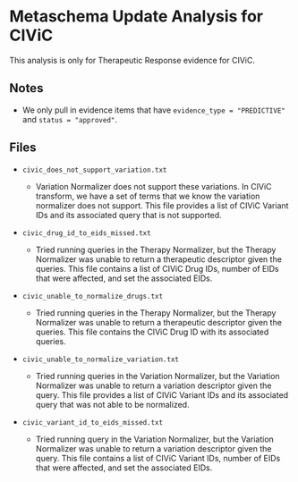# Metaschema Update Analysis for CIViC

This analysis is only for Therapeutic Response evidence for CIViC.

## Notes

- We only pull in evidence items that have `evidence_type = "PREDICTIVE"` and `status = "approved"`.

## Files

- `civic_does_not_support_variation.txt`
  - Variation Normalizer does not support these variations. In CIViC transform, we have a set of terms that we know the variation normalizer does not support. This file provides a list of CIViC Variant IDs and its associated query that is not supported.

- `civic_drug_id_to_eids_missed.txt`
  - Tried running queries in the Therapy Normalizer, but the Therapy Normalizer was unable to return a therapeutic descriptor given the queries. This file contains a list of CIViC Drug IDs, number of EIDs that were affected, and set the associated EIDs.

- `civic_unable_to_normalize_drugs.txt`
  - Tried running queries in the Therapy Normalizer, but the Therapy Normalizer was unable to return a therapeutic descriptor given the queries. This file contains the CIViC Drug ID with its associated queries.

- `civic_unable_to_normalize_variation.txt`
  - Tried running queries in the Variation Normalizer, but the Variation Normalizer was unable to return a variation descriptor given the query. This file provides a list of CIViC Variant IDs and its associated query that was not able to be normalized.

- `civic_variant_id_to_eids_missed.txt`
  - Tried running query in the Variation Normalizer, but the Variation Normalizer was unable to return a variation descriptor given the query. This file contains a list of CIViC Variant IDs, number of EIDs that were affected, and set the associated EIDs.

